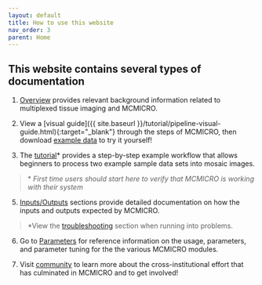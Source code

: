 ```yaml
---
layout: default
title: How to use this website
nav_order: 3
parent: Home
---
```


## This website contains several types of documentation


1. [Overview](./overview/) provides relevant background information related to multiplexed tissue imaging and MCMICRO.  

2. View a [visual guide]({{ site.baseurl }}/tutorial/pipeline-visual-guide.html){:target="_blank"} through the steps of MCMICRO, then download [example data](./datasets/) to try it yourself!

4. The [tutorial](./tutorial/tutorial.html)\* provides a step-by-step example workflow that allows beginners to process two example sample data sets into mosaic images. 
 >\* *First time users should start here to verify that MCMICRO is working with their system*

5. [Inputs/Outputs](./io.html) sections provide detailed documentation on how the inputs and outputs expected by MCMICRO.
>\*View the [troubleshooting](./troubleshooting/) section when running into problems.

6. Go to [Parameters](./parameters/) for reference information on the usage, parameters, and parameter tuning for the the various MCMICRO modules.

7. Visit [community](./community/) to learn more about the cross-institutional effort that has culminated in MCMICRO and to get involved!